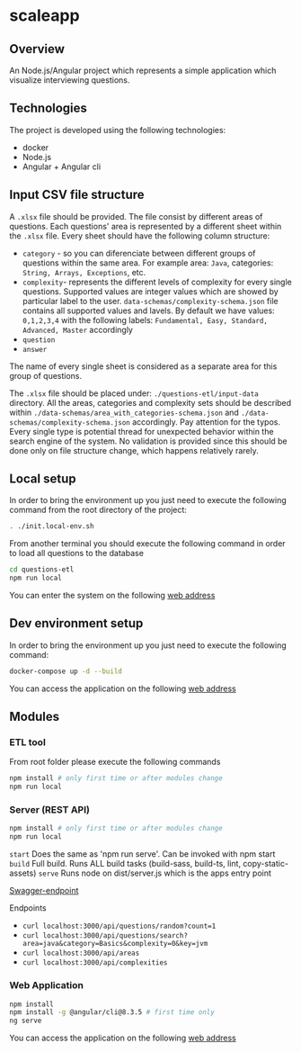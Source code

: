 # scaleapp

## Overview

An Node.js/Angular project which represents a simple application which visualize interviewing questions.

## Technologies

The project is developed using the following technologies:

- docker
- Node.js
- Angular + Angular cli

## Input CSV file structure

A `.xlsx` file should be provided. The file consist by different areas of questions. Each questions' area is represented by a different sheet within the `.xlsx` file. Every sheet should have the following column structure:

- `category` - so you can diferenciate between different groups of questions within the same area. For example area: `Java`, categories: `String, Arrays, Exceptions`, etc.
- `complexity`- represents the different levels of complexity for every single questions. Supported values are integer values which are showed by particular label to the user. `data-schemas/complexity-schema.json` file contains all supported values and lavels. By default we have values: `0,1,2,3,4` with the following labels: `Fundamental, Easy, Standard, Advanced, Master` accordingly
- `question`
- `answer`

The name of every single sheet is considered as a separate area for this group of questions.

The `.xlsx` file should be placed under: `./questions-etl/input-data` directory.
All the areas, categories and complexity sets should be described within `./data-schemas/area_with_categories-schema.json` and `./data-schemas/complexity-schema.json` accordingly. Pay attention for the typos. Every single type is potential thread for unexpected behavior within the search engine of the system. 
No validation is provided since this should be done only on file structure change, which happens relatively rarely.

## Local setup

In order to bring the environment up you just need to execute the following command from the root directory of the project:

``` sh
. ./init.local-env.sh
```

From another terminal you should execute the following command in order to load all questions to the database
``` sh
cd questions-etl
npm run local
```
You can enter the system on the following [web address](http://localhost:4200/)

## Dev environment setup

In order to bring the environment up you just need to execute the following command:

``` sh
docker-compose up -d --build
```

You can access the application on the following [web address](http://localhost:4242/)

## Modules

### ETL tool

From root folder please execute the following commands

``` sh
npm install # only first time or after modules change
npm run local
```

### Server (REST API)

``` sh
npm install # only first time or after modules change
npm run local
```

`start`	Does the same as 'npm run serve'. Can be invoked with npm start
`build`	Full build. Runs ALL build tasks (build-sass, build-ts, lint, copy-static-assets)
`serve`	Runs node on dist/server.js which is the apps entry point

[Swagger-endpoint](http://localhost:3000/api-docs)

Endpoints

- `curl localhost:3000/api/questions/random?count=1`
- `curl localhost:3000/api/questions/search?area=java&category=Basics&complexity=0&key=jvm`
- `curl localhost:3000/api/areas`
- `curl localhost:3000/api/complexities`

### Web Application

``` sh
npm install
npm install -g @angular/cli@8.3.5 # first time only
ng serve
```

You can access the application on the following [web address](http://localhost:4200/)
